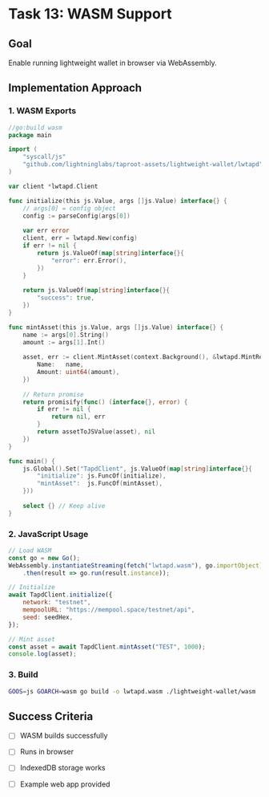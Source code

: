 # Task 13: WASM Support

## Goal

Enable running lightweight wallet in browser via WebAssembly.

## Implementation Approach

### 1. WASM Exports

```go
//go:build wasm
package main

import (
    "syscall/js"
    "github.com/lightninglabs/taproot-assets/lightweight-wallet/lwtapd"
)

var client *lwtapd.Client

func initialize(this js.Value, args []js.Value) interface{} {
    // args[0] = config object
    config := parseConfig(args[0])
    
    var err error
    client, err = lwtapd.New(config)
    if err != nil {
        return js.ValueOf(map[string]interface{}{
            "error": err.Error(),
        })
    }
    
    return js.ValueOf(map[string]interface{}{
        "success": true,
    })
}

func mintAsset(this js.Value, args []js.Value) interface{} {
    name := args[0].String()
    amount := args[1].Int()
    
    asset, err := client.MintAsset(context.Background(), &lwtapd.MintRequest{
        Name:   name,
        Amount: uint64(amount),
    })
    
    // Return promise
    return promisify(func() (interface{}, error) {
        if err != nil {
            return nil, err
        }
        return assetToJSValue(asset), nil
    })
}

func main() {
    js.Global().Set("TapdClient", js.ValueOf(map[string]interface{}{
        "initialize": js.FuncOf(initialize),
        "mintAsset":  js.FuncOf(mintAsset),
    }))
    
    select {} // Keep alive
}
```

### 2. JavaScript Usage

```javascript
// Load WASM
const go = new Go();
WebAssembly.instantiateStreaming(fetch("lwtapd.wasm"), go.importObject)
    .then(result => go.run(result.instance));

// Initialize
await TapdClient.initialize({
    network: "testnet",
    mempoolURL: "https://mempool.space/testnet/api",
    seed: seedHex,
});

// Mint asset
const asset = await TapdClient.mintAsset("TEST", 1000);
console.log(asset);
```

### 3. Build

```bash
GOOS=js GOARCH=wasm go build -o lwtapd.wasm ./lightweight-wallet/wasm
```

## Success Criteria

- [ ] WASM builds successfully
- [ ] Runs in browser
- [ ] IndexedDB storage works
- [ ] Example web app provided

